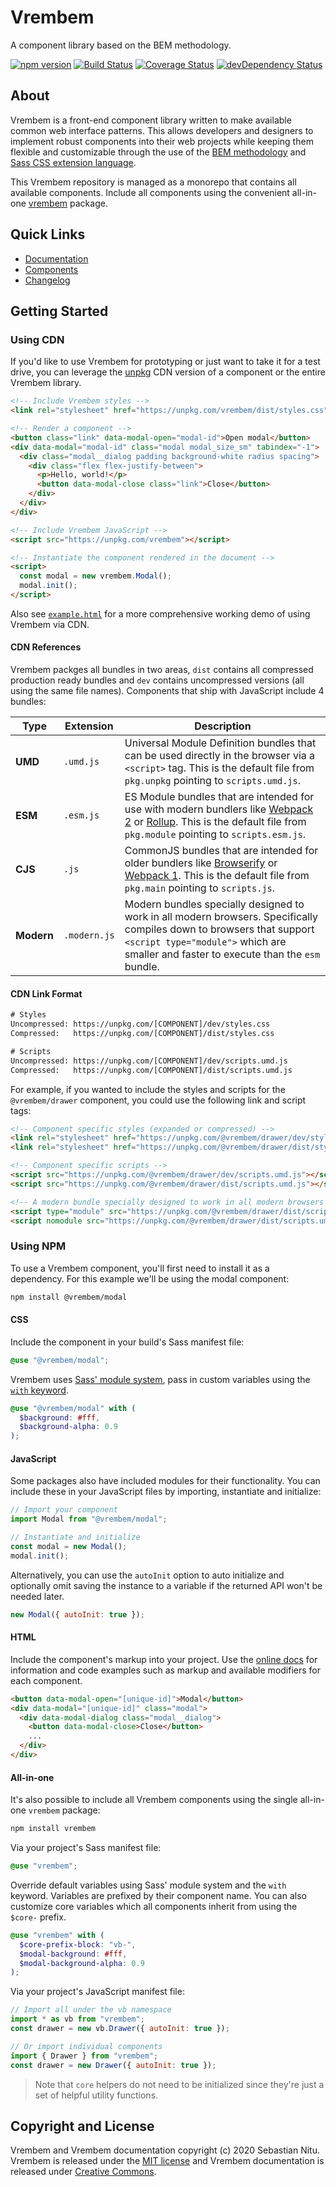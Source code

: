 # Vrembem

A component library based on the BEM methodology.

[![npm version](https://img.shields.io/npm/v/vrembem.svg)](https://www.npmjs.com/package/vrembem)
[![Build Status](https://travis-ci.org/sebnitu/vrembem.svg?branch=master)](https://travis-ci.org/sebnitu/vrembem)
[![Coverage Status](https://coveralls.io/repos/github/sebnitu/vrembem/badge.svg?branch=master)](https://coveralls.io/github/sebnitu/vrembem?branch=master)
[![devDependency Status](https://img.shields.io/david/dev/sebnitu/vrembem.svg)](https://david-dm.org/sebnitu/vrembem?type=dev)

## About

Vrembem is a front-end component library written to make available common web interface patterns. This allows developers and designers to implement robust components into their web projects while keeping them flexible and customizable through the use of the [BEM methodology](https://en.bem.info/methodology/) and [Sass CSS extension language](https://sass-lang.com/).

This Vrembem repository is managed as a monorepo that contains all available components. Include all components using the convenient all-in-one [vrembem](./packages/vrembem#readme) package.

## Quick Links

- [Documentation](https://vrembem.com)
- [Components](./packages/)
- [Changelog](./CHANGELOG.md)

## Getting Started

### Using CDN

If you'd like to use Vrembem for prototyping or just want to take it for a test drive, you can leverage the [unpkg](https://unpkg.com/) CDN version of a component or the entire Vrembem library.

```html
<!-- Include Vrembem styles -->
<link rel="stylesheet" href="https://unpkg.com/vrembem/dist/styles.css">

<!-- Render a component -->
<button class="link" data-modal-open="modal-id">Open modal</button>
<div data-modal="modal-id" class="modal modal_size_sm" tabindex="-1">
  <div class="modal__dialog padding background-white radius spacing">
    <div class="flex flex-justify-between">
      <p>Hello, world!</p>
      <button data-modal-close class="link">Close</button>
    </div>
  </div>
</div>

<!-- Include Vrembem JavaScript -->
<script src="https://unpkg.com/vrembem"></script>

<!-- Instantiate the component rendered in the document -->
<script>
  const modal = new vrembem.Modal();
  modal.init();
</script>
```

Also see [`example.html`](./example.html) for a more comprehensive working demo of using Vrembem via CDN.

#### CDN References

Vrembem packges all bundles in two areas, `dist` contains all compressed production ready bundles and `dev` contains uncompressed versions (all using the same file names). Components that ship with JavaScript include 4 bundles:

| Type       | Extension    | Description                                                                                                                                                                                                                     |
| ---------- | ------------ | ------------------------------------------------------------------------------------------------------------------------------------------------------------------------------------------------------------------------------- |
| __UMD__    | `.umd.js`    | Universal Module Definition bundles that can be used directly in the browser via a `<script>` tag. This is the default file from `pkg.unpkg` pointing to `scripts.umd.js`.                                                      |
| __ESM__    | `.esm.js`    | ES Module bundles that are intended for use with modern bundlers like [Webpack 2](https://webpack.js.org/) or [Rollup](http://rollupjs.org/guide/en/). This is the default file from `pkg.module` pointing to `scripts.esm.js`. |
| __CJS__    | `.js`        | CommonJS bundles that are intended for older bundlers like [Browserify](http://browserify.org/) or [Webpack 1](https://webpack.github.io/). This is the default file from `pkg.main` pointing to `scripts.js`.                  |
| __Modern__ | `.modern.js` | Modern bundles specially designed to work in all modern browsers. Specifically compiles down to browsers that support `<script type="module">` which are smaller and faster to execute than the `esm` bundle.                   |

#### CDN Link Format

```html
# Styles
Uncompressed: https://unpkg.com/[COMPONENT]/dev/styles.css
Compressed:   https://unpkg.com/[COMPONENT]/dist/styles.css

# Scripts
Uncompressed: https://unpkg.com/[COMPONENT]/dev/scripts.umd.js
Compressed:   https://unpkg.com/[COMPONENT]/dist/scripts.umd.js
```

For example, if you wanted to include the styles and scripts for the `@vrembem/drawer` component, you could use the following link and script tags:

```html
<!-- Component specific styles (expanded or compressed) -->
<link rel="stylesheet" href="https://unpkg.com/@vrembem/drawer/dev/styles.css">
<link rel="stylesheet" href="https://unpkg.com/@vrembem/drawer/dist/styles.css">

<!-- Component specific scripts -->
<script src="https://unpkg.com/@vrembem/drawer/dev/scripts.umd.js"></script>
<script src="https://unpkg.com/@vrembem/drawer/dist/scripts.umd.js"></script>

<!-- A modern bundle specially designed to work in all modern browsers with UMD fallback -->
<script type="module" src="https://unpkg.com/@vrembem/drawer/dist/scripts.modern.js"></script>
<script nomodule src="https://unpkg.com/@vrembem/drawer/dist/scripts.umd.js"></script>
```

### Using NPM

To use a Vrembem component, you'll first need to install it as a dependency. For this example we'll be using the modal component:

```sh
npm install @vrembem/modal
```

#### CSS

Include the component in your build's Sass manifest file:

```scss
@use "@vrembem/modal";
```

Vrembem uses [Sass' module system](https://sass-lang.com/blog/the-module-system-is-launched), pass in custom variables using the [`with` keyword](https://sass-lang.com/documentation/at-rules/use#configuration).

```scss
@use "@vrembem/modal" with (
  $background: #fff,
  $background-alpha: 0.9
);
```

#### JavaScript

Some packages also have included modules for their functionality. You can include these in your JavaScript files by importing, instantiate and initialize:

```js
// Import your component
import Modal from "@vrembem/modal";

// Instantiate and initialize
const modal = new Modal();
modal.init();
```

Alternatively, you can use the `autoInit` option to auto initialize and optionally omit saving the instance to a variable if the returned API won't be needed later.

```js
new Modal({ autoInit: true });
```

#### HTML

Include the component's markup into your project. Use the [online docs](https://vrembem.com) for information and code examples such as markup and available modifiers for each component.

```html
<button data-modal-open="[unique-id]">Modal</button>
<div data-modal="[unique-id]" class="modal">
  <div data-modal-dialog class="modal__dialog">
    <button data-modal-close>Close</button>
    ...
  </div>
</div>
```

#### All-in-one

It's also possible to include all Vrembem components using the single all-in-one `vrembem` package:

```sh
npm install vrembem
```

Via your project's Sass manifest file:

```scss
@use "vrembem";
```

Override default variables using Sass' module system and the `with` keyword. Variables are prefixed by their component name. You can also customize core variables which all components inherit from using the `$core-` prefix.

```scss
@use "vrembem" with (
  $core-prefix-block: "vb-",
  $modal-background: #fff,
  $modal-background-alpha: 0.9
);
```

Via your project's JavaScript manifest file:

```js
// Import all under the vb namespace
import * as vb from "vrembem";
const drawer = new vb.Drawer({ autoInit: true });

// Or import individual components
import { Drawer } from "vrembem";
const drawer = new Drawer({ autoInit: true });
```

> Note that `core` helpers do not need to be initialized since they're just a set of helpful utility functions.

## Copyright and License

Vrembem and Vrembem documentation copyright (c) 2020 Sebastian Nitu. Vrembem is released under the [MIT license](https://github.com/sebnitu/vrembem/blob/master/LICENSE) and Vrembem documentation is released under [Creative Commons](https://github.com/sebnitu/vrembem/blob/master/docs/LICENSE).
